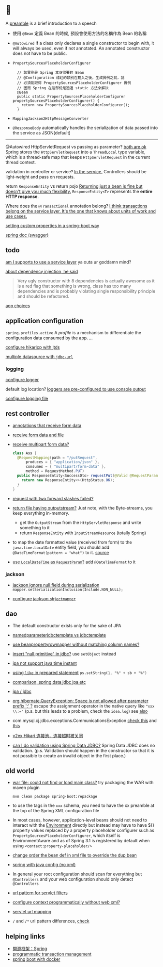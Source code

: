 # 🍃

A [preamble](https://www.vocabulary.com/dictionary/preamble) is a brief introduction to a speech

- 使用 `@Bean` 定義 Bean 的時候, 預設會使用方法的名稱作為 Bean 的名稱
- `@Autowired` If a class only declares a single constructor to begin with, it will always be used, even if not annotated. An annotated constructor does not have to be public.
- `PropertySourcesPlaceholderConfigurer`

  ```text
    // 該實例是 Spring 本身需要的 Bean
    // @Configuration 標註的類別在載入之後，生成實例之前，就
    // 必須能取得 PropertySourcesPlaceholderConfigurer 實例
    // 因而 Spring 在這部份是透過 static 方法來解決
    @Bean
    public static PropertySourcesPlaceholderConfigurer propertySourcesPlaceholderConfigurer() {
      return new PropertySourcesPlaceholderConfigurer();
    }
  ```

- `MappingJackson2HttpMessageConverter`
- `@ResponseBody` automatically handles the serialization of data passed into the service as JSON(default)

---

@Autowired HttpServletRequest vs passing as parameter? [both are ok](https://stackoverflow.com/a/48575275/11844003) Spring stores the `HttpServletRequest` into a `ThreadLocal` type variable, which is a thread-safe map that keeps `HttpServletRequest` in the current thread context.

validation in controller or service? [In the service.](https://stackoverflow.com/a/46480007/11844003) Controllers should be light-weight and pass on requests.

return `ResponseEntity` vs return pojo [Returning just a bean is fine but doesn't give you much flexibility.](https://stackoverflow.com/a/49673748/11844003) `ResponseEntity<T>` represents the **entire HTTP response**.

Where does the `@Transactional` annotation belong? [I think transactions belong on the service layer. It's the one that knows about units of work and use cases.](https://stackoverflow.com/a/1079125/11844003)

[setting custom properties in a spring-boot way](https://stackoverflow.com/a/32066380)

[spring doc (swagger)](https://springdoc.org/properties.html)

## todo

[am I supports to use a service layer](https://stackoverflow.com/questions/9633498/do-i-really-need-a-service-layer) ya outa ur goddamn mind?

[about dependency injection, he said](https://stackoverflow.com/questions/39890849/what-exactly-is-field-injection-and-how-to-avoid-it#comment67070350_39891473)

> Very ugly constructor with 8 dependencies is actually awesome as it is a red flag that something is wrong, class has too many dependencies and is probably violating single responsibility principle and should be refactored.

[aop choices](https://stackoverflow.com/questions/433475/performance-impact-of-using-aop)

## application configuration

`spring.profiles.active` A _profile_ is a mechanism to differentiate the configuration data consumed by the app. ...

[configure hikaricp with jtds](https://stackoverflow.com/questions/42247864/configure-hikaricp-in-spring-boot-with-jtds)

[multiple datasource with `jdbc-url`](https://stackoverflow.com/questions/49088847/after-spring-boot-2-0-migration-jdbcurl-is-required-with-driverclassname)

### logging

[configure logger](https://stackoverflow.com/questions/30571319/spring-boot-logging-pattern)

default log location? [loggers are pre-configured to use console output](https://stackoverflow.com/a/31939886/11844003)

[configure logging file](https://stackoverflow.com/questions/39158191/default-logging-file-for-spring-boot-application)

## rest controller

- [annotations that receive form data](https://stackoverflow.com/questions/24551915/how-to-get-form-data-as-a-map-in-spring-mvc-controller)

- [receive form data and file](https://stackoverflow.com/questions/51938056/spring-boot-upload-form-data-and-file)

- [receive multipart form data?](https://stackoverflow.com/questions/57802148/how-can-i-receive-multipart-form-data-in-spring-mvc-controller)

  ```java
  class Ass {
    @RequestMapping(path = "/putRequest",
        produces = { "application/json" },
        consumes = { "multipart/form-data" },
        method = RequestMethod.PUT)
    public ResponseEntity<SuccessDto> requestPut(@Valid @RequestParam(value = "commit", required = false, defaultValue="false") Boolean commit, @Valid @RequestPart("file") MultipartFile file) {
      return new ResponseEntity<>(HttpStatus.OK);
    }
  }
  ```

- [request with two forward slashes failed?](https://stackoverflow.com/questions/48453980/spring-5-0-3-requestrejectedexception-the-request-was-rejected-because-the-url)

- [return file having outputstream?](https://stackoverflow.com/questions/27741283/return-file-from-spring-controller-having-outputstream) Just note, with the Byte-streams, you keep everything in-memory.
  - get the `OutputStream` from the `HttpServletResponse` and write something to it
  - return `ResponseEntity` with `InputStreamResource` (totally Spring)

- to map the date formatted value (received from form) to the `java.time.LocalDate` entity field, you should add `@DateTimeFormat(pattern = "what")` to it. [source](https://stackoverflow.com/questions/43079923/localdate-in-form)

- [use `LocalDateTime` as `RequestParam`?](https://stackoverflow.com/questions/40274353/how-to-use-localdatetime-requestparam-in-spring-i-get-failed-to-convert-string) add `@DateTimeFormat` to it

### jackson

- [jackson ignore null field during serialization](https://stackoverflow.com/questions/11757487/how-to-tell-jackson-to-ignore-a-field-during-serialization-if-its-value-is-null) `mapper.setSerializationInclusion(Include.NON_NULL);`

- [configure jackson `objectmapper`](https://stackoverflow.com/a/32842962/11844003)

## dao

- The default constructor exists only for the sake of JPA

- [namedparameterjdbctemplate vs jdbctemplate](https://stackoverflow.com/questions/16359316/namedparameterjdbctemplate-vs-jdbctemplate)

- [use beanpropertyrowmapper without matching column names?](https://stackoverflow.com/questions/9469586/spring-how-to-use-beanpropertyrowmapper-without-matching-column-names)

- [insert "null primitive" in jdbc?](https://stackoverflow.com/a/17657152/11844003) use `setObject` instead

- [jpa not support java time instant](https://stackoverflow.com/questions/49309076/why-jpa-does-not-support-java-time-instant)

- [using `like` in prepared statement](https://stackoverflow.com/questions/8247970/using-like-wildcard-in-prepared-statement) `ps.setString(1, "%" + sb + "%")`

- [comparison, spring data jdbc jpa etc](https://stackoverflow.com/questions/42470060/spring-data-jdbc-spring-data-jpa-vs-hibernate)

- [jpa / jdbc](https://stackoverflow.com/questions/4406310/why-use-jpa-instead-of-writing-the-sql-query-using-jdbc)

- [org.hibernate.QueryException: Space is not allowed after parameter prefix ':' ?](https://stackoverflow.com/a/54117834/11844003) escape the assignment operator in the native query like `"xxx \\:="` (p.s. but this leads to a problem, check the `idea.log`) see [also](https://stackoverflow.com/questions/9460018/how-can-i-use-mysql-assign-operator-in-hibernate-native-query)

- com.mysql.cj.jdbc.exceptions.CommunicationsException [check this](https://stackoverflow.com/questions/69394504/connection-com-mysql-cj-jdbc-connectionimplee48bb3-marked-as-broken-because-of) and [this](https://stackoverflow.com/questions/11301707/attempt-to-reconnect-jdbc-pool-datasource-after-database-restarts)

- [v2ex Hikari 连接池，连接超时被关闭](https://www.v2ex.com/t/688926#r_9231887)

- [can I do validation using Spring Data JDBC?](https://stackoverflow.com/a/62403357/11844003) Spring Data JDBC does no validation. (p.s. Validation should happen in the constructor so that it is not possible to create an invalid object in the first place.)

## old world

- [war file: could not find or load main class?](https://stackoverflow.com/a/51841838/11844003) try packaging the WAR with maven plugin

  ```shell
  mvn clean package spring-boot:repackage
  ```

- to use the tags in the `xxx` schema, you need to have the xx preamble at the top of the Spring XML configuration file

- In most cases, however, application-level beans should not need to interact with the [Environment](https://docs.spring.io/spring-framework/docs/current/javadoc-api/org/springframework/core/env/Environment.html) directly but instead may have to have ${} property values replaced by a property placeholder configurer such as `PropertySourcesPlaceholderConfigurer`, which itself is EnvironmentAware and as of Spring 3.1 is registered by default when using `<context:property-placeholder/>`

- [change order the bean def in xml file to override the dup bean](https://stackoverflow.com/questions/5849192/springs-overriding-bean)

- [spring with java config (no xml)](https://stackoverflow.com/questions/28293400/spring-root-and-servlet-context-with-java-config)

- In general your root configuration should scan for everything but `@Controllers` and your web configuration should only detect `@Controllers`

- [url pattern for servlet filters](https://stackoverflow.com/questions/35434978/how-to-specify-url-pattern-for-servlet-filters-in-webapplicationinitializer)

- [configure context programmatically without web xml?](https://stackoverflow.com/questions/38348608/how-to-configure-context-param-programmatically-without-web-xml)

- [servlet url mapping](https://stackoverflow.com/a/14225540)

- `/` and `/*` url pattern differences, [check](https://stackoverflow.com/questions/4140448/difference-between-and-in-servlet-mapping-url-pattern)

## helping links

- [開源框架：Spring](https://openhome.cc/Gossip/Spring/index.html)
- [programmatic transaction management](https://docs.spring.io/spring-framework/docs/3.0.0.M3/reference/html/ch11s06.html)
- [spring boot with docker](https://spring.io/guides/gs/spring-boot-docker/)
